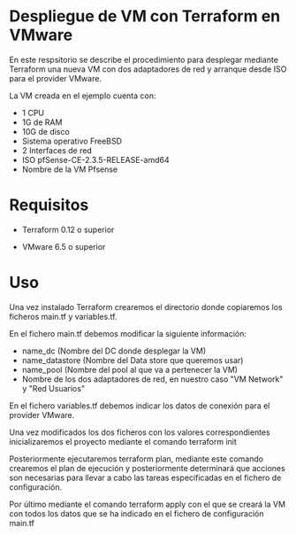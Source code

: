 # Despliegue de VM con Terraform en VMware

En este respsitorio se describe el procedimiento para desplegar mediante Terraform una nueva VM con dos adaptadores de red y arranque desde ISO para el provider VMware.

La VM creada en el ejemplo cuenta con:

- 1 CPU
- 1G de RAM
- 10G de disco
- Sistema operativo FreeBSD
- 2 Interfaces de red
- ISO pfSense-CE-2.3.5-RELEASE-amd64
- Nombre de la VM Pfsense

# Requisitos

- Terraform 0.12 o superior

- VMware 6.5 o superior

# Uso

Una vez instalado Terraform crearemos el directorio donde copiaremos los ficheros main.tf y variables.tf. 

En el fichero main.tf debemos modificar la siguiente información:

- name_dc (Nombre del DC donde desplegar la VM)
- name_datastore (Nombre del Data store que queremos usar)
- name_pool (Nombre del pool al que va a pertenecer la VM)
- Nombre de los dos adaptadores de red, en nuestro caso "VM Network" y "Red Usuarios"

En el fichero variables.tf debemos indicar los datos de conexión para el provider VMware.

Una vez modificados los dos ficheros con los valores correspondientes inicializaremos el proyecto mediante el comando terraform init

Posteriormente ejecutaremos terraform plan, mediante este comando crearemos el plan de ejecución y posteriormente determinará que acciones son necesarias para llevar a cabo las tareas especificadas en el fichero de configuración.

Por último mediante el comando terraform apply con el que se creará la VM con todos los datos que se ha indicado en el fichero de configuración main.tf
